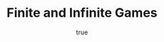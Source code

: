 ---
title: "Finite and Infinite Games"
bookCover: "/assets/book-covers/finite-and-infinite-games.jpg"
slug: "finite-and-infinite-games"
bookAuthor: "James P. Carse"
rating: 10
done: false
tags: []
summary: false
detailesNotes: false
amazonLink: ""
author:
  name: Rico Trebeljahr
  picture: "/assets/blog/profile.jpeg"
---